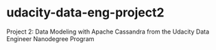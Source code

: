 # udacity-data-eng-project2
Project 2: Data Modeling with Apache Cassandra from the Udacity Data Engineer Nanodegree Program
